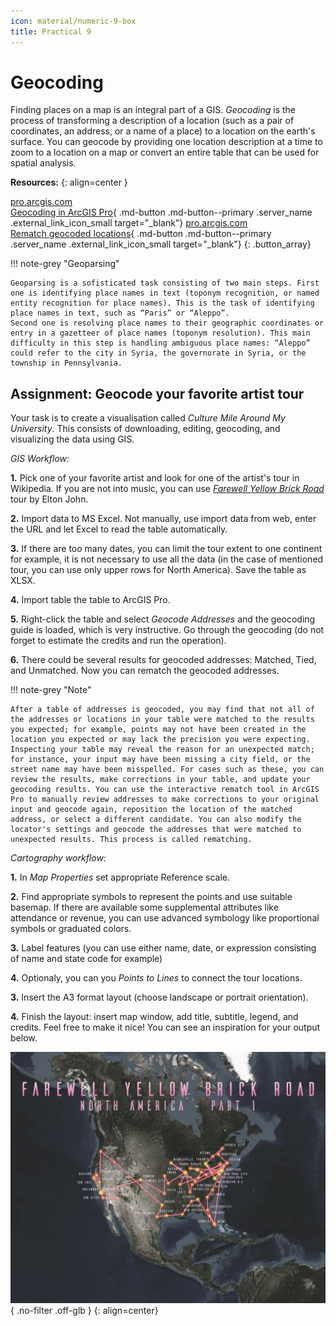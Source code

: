 ```yaml
---
icon: material/numeric-9-box
title: Practical 9
---
```


# Geocoding
Finding places on a map is an integral part of a GIS. *Geocoding* is the process of transforming a description of a location (such as a pair of coordinates, an address, or a name of a place) to a location on the earth's surface. You can geocode by providing one location description at a time to zoom to a location on a map or convert an entire table that can be used for spatial analysis. 

__Resources:__
{: align=center }

[<span>pro.arcgis.com</span><br>Geocoding in ArcGIS Pro](https://pro.arcgis.com/en/pro-app/latest/help/data/geocoding/convert-a-table-to-locations-on-the-map.htm){ .md-button .md-button--primary .server_name .external_link_icon_small target="_blank"}
[<span>pro.arcgis.com</span><br>Rematch geocoded locations](https://pro.arcgis.com/en/pro-app/latest/help/data/geocoding/rematch-locations-converted-from-a-table.htm){ .md-button .md-button--primary .server_name .external_link_icon_small target="_blank"}
{: .button_array}

!!! note-grey "Geoparsing"

    Geoparsing is a sofisticated task consisting of two main steps. First one is identifying place names in text (toponym recognition, or named entity recognition for place names). This is the task of identifying place names in text, such as “Paris” or “Aleppo”.
    Second one is resolving place names to their geographic coordinates or entry in a gazetteer of place names (toponym resolution). This main difficulty in this step is handling ambiguous place names: “Aleppo” could refer to the city in Syria, the governorate in Syria, or the township in Pennsylvania.


## Assignment: Geocode your favorite artist tour

Your task is to create a visualisation called *Culture Mile Around My University*. This consists of downloading, editing, geocoding, and visualizing the data using GIS.

*GIS Workflow:*

**1.** Pick one of your favorite artist and look for one of the artist's tour in Wikipedia. If you are not into music, you can use [*Farewell Yellow Brick Road*](https://en.wikipedia.org/wiki/Farewell_Yellow_Brick_Road) tour by Elton John.

**2.** Import data to MS Excel. Not manually, use import data from web, enter the URL and let Excel to read the table automatically.

**3.** If there are too many dates, you can limit the tour extent to one continent for example, it is not necessary to use all the data (in the case of mentioned tour, you can use only upper rows for North America). Save the table as XLSX.

**4.** Import table the table to ArcGIS Pro.

**5.** Right-click the table and select *Geocode Addresses* and the geocoding guide is loaded, which is very instructive. Go through the geocoding (do not forget to estimate the credits and run the operation).

**6.** There could be several results for geocoded addresses: Matched, Tied, and Unmatched. Now you can rematch the geocoded addresses.

!!! note-grey "Note"

    After a table of addresses is geocoded, you may find that not all of the addresses or locations in your table were matched to the results you expected; for example, points may not have been created in the location you expected or may lack the precision you were expecting. Inspecting your table may reveal the reason for an unexpected match; for instance, your input may have been missing a city field, or the street name may have been misspelled. For cases such as these, you can review the results, make corrections in your table, and update your geocoding results. You can use the interactive rematch tool in ArcGIS Pro to manually review addresses to make corrections to your original input and geocode again, reposition the location of the matched address, or select a different candidate. You can also modify the locator's settings and geocode the addresses that were matched to unexpected results. This process is called rematching. 

*Cartography workflow:*

**1.** In *Map Properties* set appropriate Reference scale.

**2.** Find appropriate symbols to represent the points and use suitable basemap. If there are available some supplemental attributes like attendance or revenue, you can use advanced symbology like proportional symbols or graduated colors.

**3.** Label features (you can use either name, date, or expression consisting of name and state code for example)

**4.** Optionaly, you can you *Points to Lines* to connect the tour locations.

**3.** Insert the A3 format layout (choose landscape or portrait orientation).

**4.** Finish the layout: insert map window, add title, subtitle, legend, and credits. Feel free to make it nice! You can see an inspiration for your output below.

![](../assets/cviceni9/Elton.png){ .no-filter .off-glb }
{: align=center}

<source src="../assets/cviceni9/Elton.mp4" type="video/mp4">